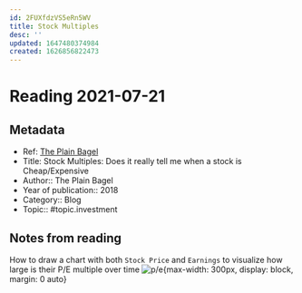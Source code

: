 ```yaml
---
id: 2FUXfdzVS5eRn5WV
title: Stock Multiples
desc: ''
updated: 1647480374984
created: 1626856822473
---
```

# Reading 2021-07-21

## Metadata

- Ref: [The Plain Bagel](https://www.youtube.com/watch?v=21STUhQ-iP0)
- Title: Stock Multiples: Does it really tell me when a stock is Cheap/Expensive
- Author:: The Plain Bagel
- Year of publication:: 2018
- Category:: Blog
- Topic:: #topic.investment

## Notes from reading

How to draw a chart with both `Stock Price` and `Earnings` to visualize how large is their P/E multiple over time
![p/e](https://i.imgur.com/EOfS8KC.jpg){max-width: 300px, display: block, margin: 0 auto}
